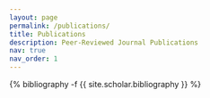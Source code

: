 ```yaml
---
layout: page
permalink: /publications/
title: Publications
description: Peer-Reviewed Journal Publications
nav: true
nav_order: 1
---
```

<!-- _pages/publications.md -->
<div class="publications">

{% bibliography -f {{ site.scholar.bibliography }} %}

</div>
